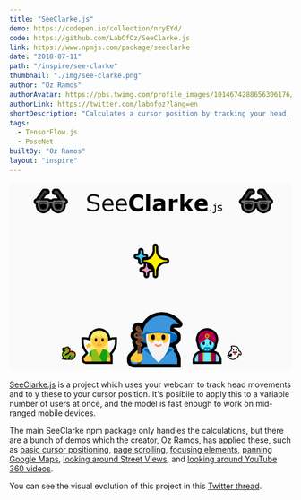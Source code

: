 ```yaml
---
title: "SeeClarke.js"
demo: https://codepen.io/collection/nryEYd/
code: https://github.com/LabOfOz/SeeClarke.js
link: https://www.npmjs.com/package/seeclarke
date: "2018-07-11"
path: "/inspire/see-clarke"
thumbnail: "./img/see-clarke.png"
author: "Oz Ramos"
authorAvatar: https://pbs.twimg.com/profile_images/1014674288656306176/Rl2YNjtL_400x400.jpg
authorLink: https://twitter.com/labofoz?lang=en
shortDescription: "Calculates a cursor position by tracking your head, e.g. look left the cursor moves left."
tags:
  - TensorFlow.js
  - PoseNet
builtBy: "Oz Ramos"
layout: "inspire"
---
```


![see-clarke](./img/see-clarke.png)

[SeeClarke.js](https://github.com/labofoz/SeeClarke.js) is a project which uses your webcam to track head movements and to y these to your cursor position.
It's posibile to apply this to a variable number of users at once, and the model is fast enough to work on mid-ranged mobile devices.

The main SeeClarke npm package only handles the calculations, but there are
a bunch of demos which the creator, Oz Ramos, has applied these, such as
[basic cursor positioning](https://codepen.io/labofoz/full/RBKKvW/),
[page scrolling](https://codepen.io/labofoz/full/XBpMVv/),
[focusing elements](https://codepen.io/labofoz/full/ZjLKBb/),
[panning Google Maps](https://codepen.io/labofoz/full/ajpWQL),
[looking around Street Views](https://codepen.io/labofoz/full/WKRZZq), and
[looking around YouTube 360 videos](https://codepen.io/labofoz/full/VBPMEd/).

You can see the visual evolution of this project in this [Twitter thread](https://twitter.com/labofoz/status/996603306540548096).
